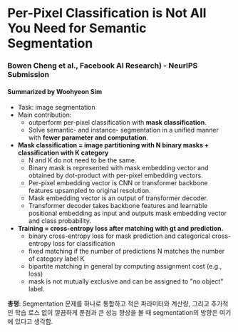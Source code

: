 # Per-Pixel Classification is Not All You Need for Semantic Segmentation
### Bowen Cheng et al., Facebook AI Research) - NeurIPS Submission
#### Summarized by Woohyeon Sim

* Task: image segmentation
* Main contribution:
    * outperform per-pixel classification with **mask classification**.
	* Solve semantic- and instance- segmentation in a unified manner with **fewer parameter and computation**.
* **Mask classification = image partitioning with N binary masks + classification with K category**
    * N and K do not need to be the same.
    * Binary mask is represented with mask embedding vector and obtained by dot-product with per-pixel embedding vectors.
    * Per-pixel embedding vector is CNN or transformer backbone features upsampled to original resolution.
    * Mask embedding vector is an output of transformer decoder.
    * Transformer decoder takes backbone features and learnable positional embedding as input and outputs mask embedding vector and class probability.
* **Training = cross-entropy loss after matching with gt and prediction.**
    * binary cross-entropy loss for mask prediction and categorical cross-entropy loss for classification
    * fixed matching if the number of predictions N matches the number of category label K
    * bipartite matching in general by computing assignment cost (e.g., loss)
    * mask is not mutually exclusive and can be assigned to "no object" label.

**총평**: Segmentation 문제를 하나로 통합하고 적은 파라미터와 계산량, 그리고 추가적인 학습 로스 없이 깔끔하게 푼점과 큰 성능 향상을 볼 때 segmentation의 방향은 여기에 있다고 생각함.